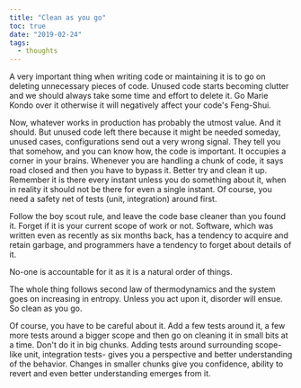 ```yaml
---
title: "Clean as you go"
toc: true
date: "2019-02-24"
tags: 
  - thoughts
---
```


A very important thing when writing code or maintaining it is to go on deleting unnecessary pieces of code. Unused code starts becoming clutter and we should always take some time and effort to delete it. Go Marie Kondo over it otherwise it will negatively affect your code's Feng-Shui.

Now, whatever works in production has probably the utmost value. And it should. But unused code left there because it might be needed someday, unused cases, configurations send out a very wrong signal. They tell you that somehow, and you can know how, the code is important. It occupies a corner in your brains. Whenever you are handling a chunk of code, it says road closed and then you have to bypass it. Better try and clean it up. Remember it is there every instant unless you do something about it, when in reality it should not be there for even a single instant. Of course, you need a safety net of tests (unit, integration) around first.

Follow the boy scout rule, and leave the code base cleaner than you found it. Forget if it is your current scope of work or not. Software, which was written even as recently as six months back, has a tendency to acquire and retain garbage, and programmers have a tendency to forget about details of it.

No-one is accountable for it as it is a natural order of things.

The whole thing follows second law of thermodynamics and the system goes on increasing in entropy. Unless you act upon it, disorder will ensue. So clean as you go.

Of course, you have to be careful about it. Add a few tests around it, a few more tests around a bigger scope and then go on cleaning it in small bits at a time. Don't do it in big chunks. Adding tests around surrounding scope- like unit, integration tests- gives you a perspective and better understanding of the behavior. Changes in smaller chunks give you confidence, ability to revert and even better understanding emerges from it.
